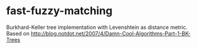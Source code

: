 fast-fuzzy-matching
===================

Burkhard-Keller tree implementation with Levenshtein as distance metric. Based on http://blog.notdot.net/2007/4/Damn-Cool-Algorithms-Part-1-BK-Trees
